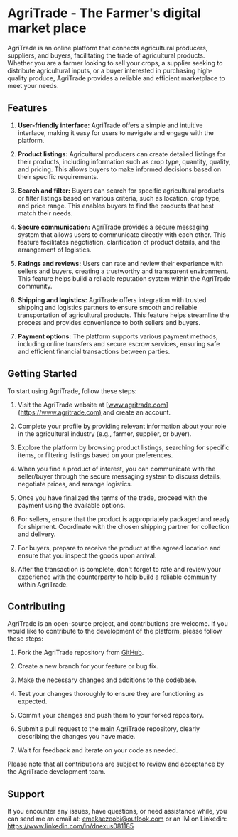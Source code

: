 # AgriTrade - The Farmer's digital market place

AgriTrade is an online platform that connects agricultural producers, suppliers, and buyers, facilitating the trade of agricultural products. Whether you are a farmer looking to sell your crops, a supplier seeking to distribute agricultural inputs, or a buyer interested in purchasing high-quality produce, AgriTrade provides a reliable and efficient marketplace to meet your needs.

## Features

1. **User-friendly interface:** AgriTrade offers a simple and intuitive interface, making it easy for users to navigate and engage with the platform.

2. **Product listings:** Agricultural producers can create detailed listings for their products, including information such as crop type, quantity, quality, and pricing. This allows buyers to make informed decisions based on their specific requirements.

3. **Search and filter:** Buyers can search for specific agricultural products or filter listings based on various criteria, such as location, crop type, and price range. This enables buyers to find the products that best match their needs.

4. **Secure communication:** AgriTrade provides a secure messaging system that allows users to communicate directly with each other. This feature facilitates negotiation, clarification of product details, and the arrangement of logistics.

5. **Ratings and reviews:** Users can rate and review their experience with sellers and buyers, creating a trustworthy and transparent environment. This feature helps build a reliable reputation system within the AgriTrade community.

6. **Shipping and logistics:** AgriTrade offers integration with trusted shipping and logistics partners to ensure smooth and reliable transportation of agricultural products. This feature helps streamline the process and provides convenience to both sellers and buyers.

7. **Payment options:** The platform supports various payment methods, including online transfers and secure escrow services, ensuring safe and efficient financial transactions between parties.

## Getting Started

To start using AgriTrade, follow these steps:

1. Visit the AgriTrade website at [www.agritrade.com](https://www.agritrade.com) and create an account.

2. Complete your profile by providing relevant information about your role in the agricultural industry (e.g., farmer, supplier, or buyer).

3. Explore the platform by browsing product listings, searching for specific items, or filtering listings based on your preferences.

4. When you find a product of interest, you can communicate with the seller/buyer through the secure messaging system to discuss details, negotiate prices, and arrange logistics.

5. Once you have finalized the terms of the trade, proceed with the payment using the available options.

6. For sellers, ensure that the product is appropriately packaged and ready for shipment. Coordinate with the chosen shipping partner for collection and delivery.

7. For buyers, prepare to receive the product at the agreed location and ensure that you inspect the goods upon arrival.

8. After the transaction is complete, don't forget to rate and review your experience with the counterparty to help build a reliable community within AgriTrade.

## Contributing

AgriTrade is an open-source project, and contributions are welcome. If you would like to contribute to the development of the platform, please follow these steps:

1. Fork the AgriTrade repository from [GitHub](https://github.com/d-nexus081185/AGRICTRADE-LOGIN.git).

2. Create a new branch for your feature or bug fix.

3. Make the necessary changes and additions to the codebase.

4. Test your changes thoroughly to ensure they are functioning as expected.

5. Commit your changes and push them to your forked repository.

6. Submit a pull request to the main AgriTrade repository, clearly describing the changes you have made.

7. Wait for feedback and iterate on your code as needed.

Please note that all contributions are subject to review and acceptance by the AgriTrade development team.

## Support

If you encounter any issues, have questions, or need assistance while, you can send me an email at: emekaezeobi@outlook.com or an IM on Linkedin: https://www.linkedin.com/in/dnexus081185
